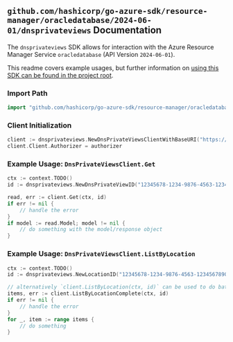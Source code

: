 
## `github.com/hashicorp/go-azure-sdk/resource-manager/oracledatabase/2024-06-01/dnsprivateviews` Documentation

The `dnsprivateviews` SDK allows for interaction with the Azure Resource Manager Service `oracledatabase` (API Version `2024-06-01`).

This readme covers example usages, but further information on [using this SDK can be found in the project root](https://github.com/hashicorp/go-azure-sdk/tree/main/docs).

### Import Path

```go
import "github.com/hashicorp/go-azure-sdk/resource-manager/oracledatabase/2024-06-01/dnsprivateviews"
```


### Client Initialization

```go
client := dnsprivateviews.NewDnsPrivateViewsClientWithBaseURI("https://management.azure.com")
client.Client.Authorizer = authorizer
```


### Example Usage: `DnsPrivateViewsClient.Get`

```go
ctx := context.TODO()
id := dnsprivateviews.NewDnsPrivateViewID("12345678-1234-9876-4563-123456789012", "locationValue", "dnsPrivateViewValue")

read, err := client.Get(ctx, id)
if err != nil {
	// handle the error
}
if model := read.Model; model != nil {
	// do something with the model/response object
}
```


### Example Usage: `DnsPrivateViewsClient.ListByLocation`

```go
ctx := context.TODO()
id := dnsprivateviews.NewLocationID("12345678-1234-9876-4563-123456789012", "locationValue")

// alternatively `client.ListByLocation(ctx, id)` can be used to do batched pagination
items, err := client.ListByLocationComplete(ctx, id)
if err != nil {
	// handle the error
}
for _, item := range items {
	// do something
}
```
